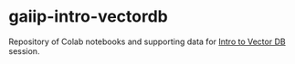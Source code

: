 # gaiip-intro-vectordb

Repository of Colab notebooks and supporting data for [Intro to Vector DB](https://www.meetup.com/generative-ai-in-practice/events/301727809/) session.
